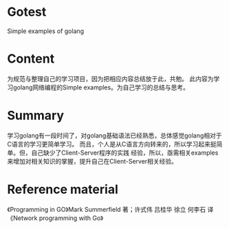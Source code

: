# Gotest
Simple examples of  golang

# Content
为规范与整理自己的学习项目，因为把相应内容总结放于此，共勉。
此内容为学习golang网络编程的Simple examples。为自己学习的总结与思考。

# Summary
学习golang有一段时间了，对golang基础语法已经熟悉，总体感觉golang相对于C语言的学习更简单学习。
而且，个人是从C语言方向转来的，所以学习起来挺简单。但，自己缺少了Client-Server程序的实践
经验，所以，亟需相关examples来增加对相关知识的掌握，提升自己在Client-Server相关经验。

# Reference material
《Programming in GO》Mark Summerfield 著；许式伟 吕桂华 徐立 何李石 译
《Network programming with Go》


